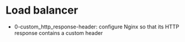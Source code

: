 # Load balancer
* 0-custom_http_response-header: configure Nginx so that its HTTP response contains a custom header

